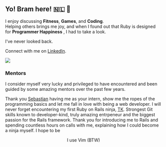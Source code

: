 ## Yo! Bram here! 🇳🇱 👋

I enjoy discussing **Fitness**, **Games**, and **Coding**.<br>
Helping others brings me joy, and when I found out that Ruby is designed for **Programmer Happiness** , I had to take a look. 

I've never looked back. 


Connect with me on [LinkedIn](https://www.linkedin.com/in/b-janssen/).

![](https://komarev.com/ghpvc/?username=ibramsterdam)


### Mentors
I consider myself very lucky and privileged to have encountered and been guided by some amazing mentors over the past few years. 

Thank you [Sebastian](https://github.com/stomescu) having me as your intern, show me the ropes of the programming basics and let me fall in love with being a web developer. 
I will never forget encountering my first Ruby on Rails ninja, [TK](https://github.com/krtschmr). Strongest Git skills known to developer-kind, truly amazing entrpeneur and the biggest passion for the Rails framework. Thank you for introducing me to Rails and spending countless hours on calls with me, explaining how I could become a ninja myself.
I hope to be

<div align="center">I use Vim (BTW)</div>
